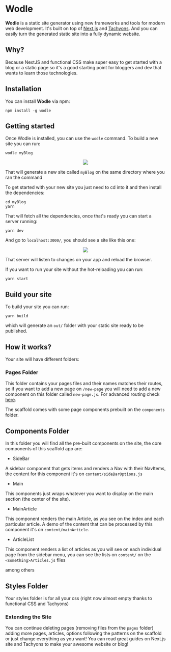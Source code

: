 # Wodle

**Wodle** is a static site generator using new frameworks and tools for modern web development. It's built on top of [Next.js](https://zeit.co/blog/next) and [Tachyons](tachyons.io). And you can easily turn the generated static site into a fully dynamic website.

## Why?

Because NextJS and functional CSS make super easy to get started with a blog or a static page so it's a good starting point for bloggers and dev that wants to learn those technologies.

## Installation

You can install **Wodle** via npm:

```
npm install -g wodle
```

## Getting started

Once Wodle is installed, you can use the `wodle` command. To build a new site you can run:

```
wodle myBlog
```

<p align="center">
  <img src="https://github.com/lucas-aragno/wodle/blob/master/images/aOdE6viaya.gif">
</p>

That will generate a new site called `myBlog` on the same directory where you ran the command

To get started with your new site you just need to cd into it and then install the dependencies:

```
cd myBlog
yarn
```

That will fetch all the dependencies, once that's ready you can start a server running:

```
yarn dev
```

And go to `localhost:3000/`, you should see a site like this one:

<p align="center">
  <img src="https://github.com/lucas-aragno/wodle/blob/master/images/site.png">
</p>

That server will listen to changes on your app and reload the browser.


If you want to run your site without the hot-reloading you can run:

```
yarn start
```

## Build your site

To build your site you can run:

```
yarn build
```

which will generate an `out/` folder with your static site ready to be published.


## How it works?

Your site will have different folders:

### Pages Folder

This folder contains your pages files and their names matches their routes, so if you want to add a new page on `/new-page` you will need to add a new component on this folder called `new-page.js`. For advanced routing check [here](https://github.com/zeit/next.js/#routing).

The scaffold comes with some page components prebuilt on the `components` folder.

## Components Folder

In this folder you will find all the pre-built components on the site, the core components of this scaffold app are:

* SideBar

A sidebar component that gets items and renders a Nav with their NavItems, the content for this component it's on `content/sideBarOptions.js`

* Main

This components just wraps whatever you want to display on the main section (the center of the site).

* MainArticle

This component renders the main Article, as you see on the index and each particular article. A demo of the content that can be processed by this component it's on `content/mainArticle`.

* ArticleList

This component renders a list of articles as you will see on each individual page from the sidebar menu, you can see the lists on `content/` on the `<something>Articles.js` files


among others

## Styles Folder

Your styles folder is for all your css (right now almost empty thanks to functional CSS and Tachyons)

### Extending the Site

You can continue deleting pages (removing files from the `pages` folder) adding more pages, articles, options following the patterns on the scaffold or just change everything as you want! You can read great guides on Next.js site and Tachyons to make your awesome website or blog!
